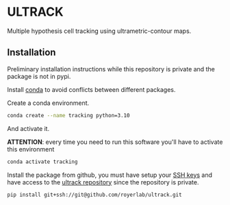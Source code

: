 
# ULTRACK

Multiple hypothesis cell tracking using ultrametric-contour maps.

## Installation

Preliminary installation instructions while this repository is private and the package is not in pypi.

Install [conda](https://docs.conda.io/projects/conda/en/latest/user-guide/install/index.html) to avoid conflicts between different packages.

Create a conda environment.

```bash
conda create --name tracking python=3.10
```

And activate it.

**ATTENTION**: every time you need to run this software you'll have to activate this environment

```bash
conda activate tracking
```

Install the package from github, you must have setup your [SSH keys](https://docs.github.com/en/authentication/connecting-to-github-with-ssh/adding-a-new-ssh-key-to-your-github-account) and have access to the [ultrack repository](https://github.com/royerlab/ultrack) since the repository is private.

```bash
pip install git+ssh://git@github.com/royerlab/ultrack.git
```

